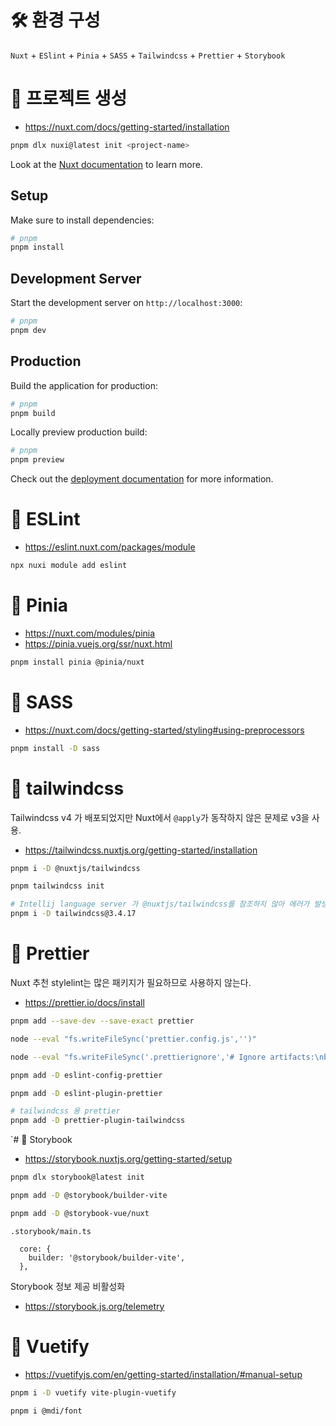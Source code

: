# 🛠️ 환경 구성

`Nuxt` + `ESlint` + `Pinia` + `SASS` + `Tailwindcss` + `Prettier` + `Storybook`

# 🍕 프로젝트 생성

- https://nuxt.com/docs/getting-started/installation

```bash
pnpm dlx nuxi@latest init <project-name>
```

Look at the [Nuxt documentation](https://nuxt.com/docs/getting-started/introduction) to learn more.

## Setup

Make sure to install dependencies:

```bash
# pnpm
pnpm install
```

## Development Server

Start the development server on `http://localhost:3000`:

```bash
# pnpm
pnpm dev
```

## Production

Build the application for production:

```bash
# pnpm
pnpm build
```

Locally preview production build:

```bash
# pnpm
pnpm preview
```

Check out the [deployment documentation](https://nuxt.com/docs/getting-started/deployment) for more information.

# 🍔 ESLint

- https://eslint.nuxt.com/packages/module

```bash
npx nuxi module add eslint
```

# 🍍 Pinia

- https://nuxt.com/modules/pinia
- https://pinia.vuejs.org/ssr/nuxt.html

```bash
pnpm install pinia @pinia/nuxt
```

# 🍿 SASS

- https://nuxt.com/docs/getting-started/styling#using-preprocessors

```bash
pnpm install -D sass
```

# 🌊 tailwindcss

Tailwindcss v4 가 배포되었지만 Nuxt에서 `@apply`가 동작하지 않은 문제로 v3을 사용.

- https://tailwindcss.nuxtjs.org/getting-started/installation

```bash
pnpm i -D @nuxtjs/tailwindcss

pnpm tailwindcss init

# Intellij language server 가 @nuxtjs/tailwindcss를 참조하지 않아 에러가 발생하여 참조할 수 있도록 설치
pnpm i -D tailwindcss@3.4.17
```

# 🍟 Prettier

Nuxt 추천 stylelint는 많은 패키지가 필요하므로 사용하지 않는다.

- https://prettier.io/docs/install

```bash
pnpm add --save-dev --save-exact prettier

node --eval "fs.writeFileSync('prettier.config.js','')"

node --eval "fs.writeFileSync('.prettierignore','# Ignore artifacts:\nbuild\ncoverage\n')"

pnpm add -D eslint-config-prettier

pnpm add -D eslint-plugin-prettier

# tailwindcss 용 prettier
pnpm add -D prettier-plugin-tailwindcss
```

`# 📕 Storybook

- https://storybook.nuxtjs.org/getting-started/setup

```bash
pnpm dlx storybook@latest init

pnpm add -D @storybook/builder-vite

pnpm add -D @storybook-vue/nuxt
```

`.storybook/main.ts`

```
  core: {
    builder: '@storybook/builder-vite',
  },
```

Storybook 정보 제공 비활성화

- https://storybook.js.org/telemetry

# 🧇 Vuetify

- https://vuetifyjs.com/en/getting-started/installation/#manual-setup

```bash
pnpm i -D vuetify vite-plugin-vuetify

pnpm i @mdi/font
```